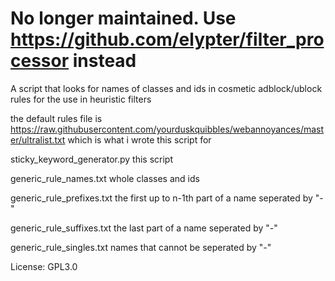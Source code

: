 # No longer maintained. Use https://github.com/elypter/filter_processor instead

A script that looks for names of classes and ids in cosmetic adblock/ublock rules for the use in heuristic filters

the default rules file is https://raw.githubusercontent.com/yourduskquibbles/webannoyances/master/ultralist.txt which is what i wrote this script for

sticky_keyword_generator.py this script

generic_rule_names.txt whole classes and ids

generic_rule_prefixes.txt the first up to n-1th part of a name seperated by "-"

generic_rule_suffixes.txt the last part of a name seperated by "-"

generic_rule_singles.txt names that cannot be seperated by "-"


License: GPL3.0
